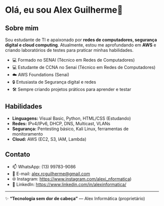# Olá, eu sou Alex Guilherme👋

## Sobre mim
Sou estudante de TI e apaixonado por **redes de computadores, segurança digital e cloud computing**. Atualmente, estou me aprofundando em **AWS** e criando laboratórios de testes para praticar minhas habilidades.  

- 💻 Formado no SENAI (Técnico em Redes de Computadores)
- 💻 Estudante de CCNA no Senai (Técnico em Redes de Computadores)
- ☁️ AWS Foundations (Senai)
- 🔒 Entusiasta de Segurança digital e redes  
- 🛠️ Sempre criando projetos práticos para aprender e testar  

## Habilidades
- **Linguagens:** Visual Basic, Python, HTML/CSS (Estudando)
- **Redes:** IPv4/IPv6, DHCP, DNS, Multicast, VLANs
- **Segurança:** Pentesting básico, Kali Linux, ferramentas de monitoramento  
- **Cloud:** AWS (EC2, S3, IAM, Lambda)  

## Contato
- 📫 WhatsApp: (13) 99783-9086  
- 📧 E-mail: alex.rcguilherme@gmail.com  
- 🌐 Instagram: https://www.instagram.com/alexi_nformatica)  
- 💼 LinkedIn: https://www.linkedin.com/in/alexinformatica/

---

✨ **“Tecnologia sem dor de cabeça”** — Alex Informática (proprietário)
